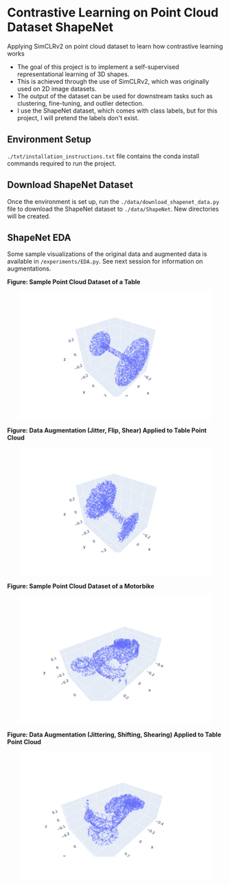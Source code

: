 # Contrastive Learning on Point Cloud Dataset ShapeNet
Applying SimCLRv2 on point cloud dataset to learn how contrastive learning works

- The goal of this project is to implement a self-supervised representational learning of 3D shapes. 
- This is achieved through the use of SimCLRv2, which was originally used on 2D image datasets. 
- The output of the dataset can be used for downstream tasks such as clustering, fine-tuning, and outlier detection.
- I use the ShapeNet dataset, which comes with class labels, but for this project, I will pretend the labels don't exist.

## Environment Setup
`./txt/installation_instructions.txt` file contains the conda install commands required to run the project.

## Download ShapeNet Dataset
Once the environment is set up, run the `./data/download_shapenet_data.py` file to download the ShapeNet dataset to `./data/ShapeNet`. New directories will be created.

## ShapeNet EDA
Some sample visualizations of the original data and augmented data is available in `/experiments/EDA.py`. See next session for information on augmentations.


**Figure: Sample Point Cloud Dataset of a Table**
<p align='center'>
    <img src='/README_imgs/Table.png' width='450' title='Point Cloud of Sample Table'>
</p>

**Figure: Data Augmentation (Jitter, Flip, Shear) Applied to Table Point Cloud**
<p align='center'>
    <img src='/README_imgs/TableAugmented.png' width='450' title='Point Cloud of Sample Table with Augmentations'>
</p>

**Figure: Sample Point Cloud Dataset of a Motorbike**
<p align='center'>
    <img src='/README_imgs/Motorbike.png' width='450' title='Point Cloud of Sample Motorbike'>
</p>

**Figure: Data Augmentation (Jittering, Shifting, Shearing) Applied to Table Point Cloud**
<p align='center'>
    <img src='/README_imgs/MotorbikeAugmented.png' width='450' title='Point Cloud of Sample Motorbike with Augmentations'>
</p>

